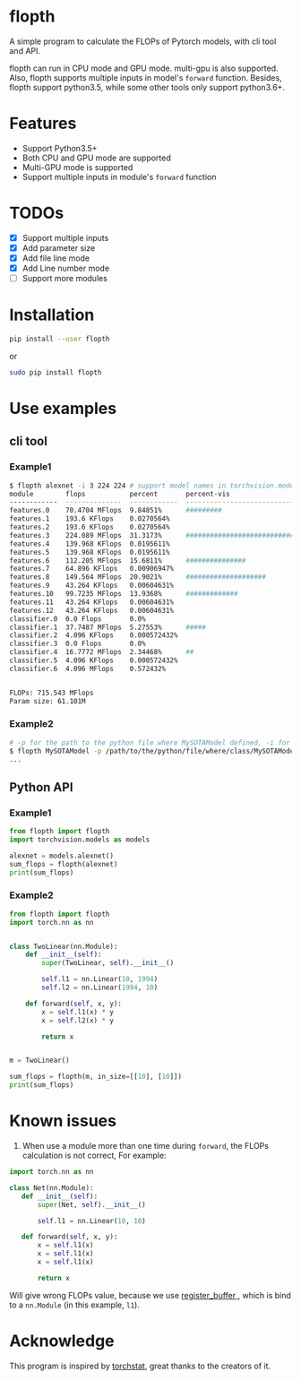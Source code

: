 # flopth
A simple program to calculate the FLOPs of Pytorch models, with cli tool and API.

flopth can run in CPU mode and GPU mode. multi-gpu is also supported. Also, flopth supports multiple inputs in model's `forward` function. Besides, flopth support python3.5, while some other tools only support python3.6+.  

# Features
 - Support Python3.5+
 - Both CPU and GPU mode are supported
 - Multi-GPU mode is supported
 - Support multiple inputs in module's `forward` function

# TODOs
 - [x] Support multiple inputs
 - [x] Add parameter size
 - [x] Add file line mode
 - [x] Add Line number mode 
 - [ ] Support more modules 

# Installation
```bash
pip install --user flopth 
```
or 
```bash
sudo pip install flopth
```

# Use examples
## cli tool
### Example1
```bash
$ flopth alexnet -i 3 224 224 # support model names in torchvision.models
module        flops           percent       percent-vis
------------  --------------  ------------  -------------------------------
features.0    70.4704 MFlops  9.84851%      #########
features.1    193.6 KFlops    0.0270564%
features.2    193.6 KFlops    0.0270564%
features.3    224.089 MFlops  31.3173%      ###############################
features.4    139.968 KFlops  0.0195611%
features.5    139.968 KFlops  0.0195611%
features.6    112.205 MFlops  15.6811%      ###############
features.7    64.896 KFlops   0.00906947%
features.8    149.564 MFlops  20.9021%      ####################
features.9    43.264 KFlops   0.00604631%
features.10   99.7235 MFlops  13.9368%      #############
features.11   43.264 KFlops   0.00604631%
features.12   43.264 KFlops   0.00604631%
classifier.0  0.0 Flops       0.0%
classifier.1  37.7487 MFlops  5.27553%      #####
classifier.2  4.096 KFlops    0.000572432%
classifier.3  0.0 Flops       0.0%
classifier.4  16.7772 MFlops  2.34468%      ##
classifier.5  4.096 KFlops    0.000572432%
classifier.6  4.096 MFlops    0.572432%


FLOPs: 715.543 MFlops
Param size: 61.101M
```
### Example2
```bash
# -p for the path to the python file where MySOTAModel defined, -i for input size, you can use -i multiple times for multiple inputs
$ flopth MySOTAModel -p /path/to/the/python/file/where/class/MySOTAModel/is/defined/models.py -i 3 224 224 -i 1 224 224
...
```

## Python API
### Example1
```python
from flopth import flopth
import torchvision.models as models

alexnet = models.alexnet()
sum_flops = flopth(alexnet)
print(sum_flops)
```
### Example2
```python
from flopth import flopth
import torch.nn as nn


class TwoLinear(nn.Module):
    def __init__(self):
        super(TwoLinear, self).__init__()

        self.l1 = nn.Linear(10, 1994)
        self.l2 = nn.Linear(1994, 10)

    def forward(self, x, y):
        x = self.l1(x) * y
        x = self.l2(x) * y

        return x


m = TwoLinear()

sum_flops = flopth(m, in_size=[[10], [10]])
print(sum_flops)
```

# Known issues
 1. When use a module more than one time during `forward`, the FLOPs calculation is not correct, For example:
 ```python
import torch.nn as nn

class Net(nn.Module):
    def __init__(self):
        super(Net, self).__init__()

        self.l1 = nn.Linear(10, 10)

    def forward(self, x, y):
        x = self.l1(x)
        x = self.l1(x)
        x = self.l1(x)

        return x
 ```
 Will give wrong FLOPs value, because we use [register_buffer ](https://pytorch.org/docs/stable/_modules/torch/nn/modules/module.html#Module.register_buffer), which is bind to a `nn.Module` (in this example, `l1`). 

# Acknowledge
This program is inspired by [torchstat](https://github.com/Swall0w/torchstat), great thanks to the creators of it.
